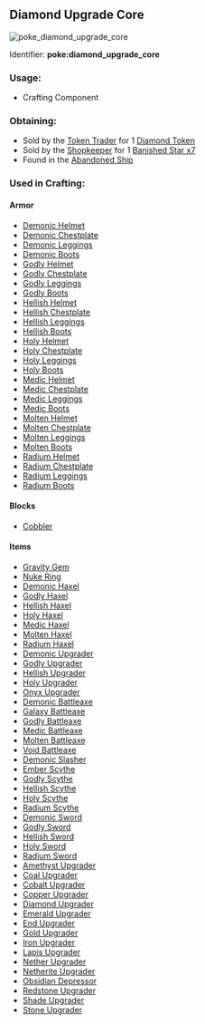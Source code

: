 ## Diamond Upgrade Core
![poke_diamond_upgrade_core](https://github.com/ItsMePok/PFE/assets/136857747/cd2e69eb-3e99-470c-89c4-ddf91c05de21)

Identifier: **poke:diamond_upgrade_core**

### Usage:
 * Crafting Component

### Obtaining:
 * Sold by the [Token Trader](https://pfewiki.gitbook.io/home/mobs/traders/token-trader) for 1 [Diamond Token](https://pfewiki.gitbook.io/home/items/tokens/diamond-token)
* Sold by the [Shopkeeper](https://github.com/ItsMePok/PFE/wiki/Shopkeeper) for 1 [Banished Star x7](https://pfewiki.gitbook.io/home/items/banished-stars/banished-star-x7)
 * Found in the [Abandoned Ship](https://pfewiki.gitbook.io/home/sturctures/abandoned-ship)
### Used in Crafting:
#### Armor
* [Demonic Helmet](https://github.com/ItsMePok/PFE/wiki/Demonic-Armor#demonic-helmet)
* [Demonic Chestplate](https://github.com/ItsMePok/PFE/wiki/Demonic-Armor#demonic-chestplate)
* [Demonic Leggings](https://github.com/ItsMePok/PFE/wiki/Demonic-Armor#demonic-leggings)
* [Demonic Boots](https://github.com/ItsMePok/PFE/wiki/Demonic-Armor#demonic-boots)
* [Godly Helmet](https://github.com/ItsMePok/PFE/wiki/Godly-Armor#godly-helmet)
* [Godly Chestplate](https://github.com/ItsMePok/PFE/wiki/Godly-Armor#godly-chestplate)
* [Godly Leggings](https://github.com/ItsMePok/PFE/wiki/Godly-Armor#godly-leggings)
* [Godly Boots](https://github.com/ItsMePok/PFE/wiki/Godly-Armor#godly-boots)
* [Hellish Helmet](https://github.com/ItsMePok/PFE/wiki/Hellish-Armor#hellish-helmet)
* [Hellish Chestplate](https://github.com/ItsMePok/PFE/wiki/Hellish-Armor#hellish-chestplate)
* [Hellish Leggings](https://github.com/ItsMePok/PFE/wiki/Hellish-Armor#hellish-leggings)
* [Hellish Boots](https://github.com/ItsMePok/PFE/wiki/Hellish-Armor#hellish-boots)
* [Holy Helmet](https://github.com/ItsMePok/PFE/wiki/Holy-Armor#holy-helmet)
* [Holy Chestplate](https://github.com/ItsMePok/PFE/wiki/Holy-Armor#holy-chestplate)
* [Holy Leggings](https://github.com/ItsMePok/PFE/wiki/Holy-Armor#holy-leggings)
* [Holy Boots](https://github.com/ItsMePok/PFE/wiki/Holy-Armor#holy-boots)
* [Medic Helmet](https://github.com/ItsMePok/PFE/wiki/Medic-Armor#medic-helmet)
* [Medic Chestplate](https://github.com/ItsMePok/PFE/wiki/Medic-Armor#medic-chestplate)
* [Medic Leggings](https://github.com/ItsMePok/PFE/wiki/Medic-Armor#medic-leggings)
* [Medic Boots](https://github.com/ItsMePok/PFE/wiki/Medic-Armor#medic-boots)
* [Molten Helmet](https://github.com/ItsMePok/PFE/wiki/Molten-Armor#molten-helmet)
* [Molten Chestplate](https://github.com/ItsMePok/PFE/wiki/Molten-Armor#molten-chestplate)
* [Molten Leggings](https://github.com/ItsMePok/PFE/wiki/Molten-Armor#molten-leggings)
* [Molten Boots](https://github.com/ItsMePok/PFE/wiki/Molten-Armor#molten-boots)
* [Radium Helmet](https://github.com/ItsMePok/PFE/wiki/Radium-Armor#radium-helmet)
* [Radium Chestplate](https://github.com/ItsMePok/PFE/wiki/Radium-Armor#radium-chestplate)
* [Radium Leggings](https://github.com/ItsMePok/PFE/wiki/Radium-Armor#radium-leggings)
* [Radium Boots](https://github.com/ItsMePok/PFE/wiki/Radium-Armor#radium-boots)

#### Blocks
* [Cobbler](https://github.com/ItsMePok/PFE/wiki/Cobbler)
#### Items
* [Gravity Gem](https://github.com/ItsMePok/PFE/wiki/Gravity-Gem)
* [Nuke Ring](https://github.com/ItsMePok/PFE/wiki/Nuke-Ring)
* [Demonic Haxel](https://github.com/ItsMePok/PFE/wiki/Demonic-Haxel)
* [Godly Haxel](https://github.com/ItsMePok/PFE/wiki/Godly-Haxel)
* [Hellish Haxel](https://github.com/ItsMePok/PFE/wiki/Hellish-Haxel)
* [Holy Haxel](https://github.com/ItsMePok/PFE/wiki/Holy-Haxel)
* [Medic Haxel](https://github.com/ItsMePok/PFE/wiki/Medic-Haxel)
* [Molten Haxel](https://github.com/ItsMePok/PFE/wiki/Molten-Haxel)
* [Radium Haxel](https://github.com/ItsMePok/PFE/wiki/Radium-Haxel)
* [Demonic Upgrader](https://github.com/ItsMePok/PFE/wiki/Demonic-Upgrader)
* [Godly Upgrader](https://github.com/ItsMePok/PFE/wiki/Godly-Upgrader)
* [Hellish Upgrader](https://github.com/ItsMePok/PFE/wiki/Hellish-Upgrader)
* [Holy Upgrader](https://github.com/ItsMePok/PFE/wiki/Holy-Upgrader)
* [Onyx Upgrader](https://github.com/ItsMePok/PFE/wiki/Onyx-Upgrader)
* [Demonic Battleaxe](https://github.com/ItsMePok/PFE/wiki/Demonic-Battleaxe)
* [Galaxy Battleaxe](https://github.com/ItsMePok/PFE/wiki/Galaxy-Battleaxe)
* [Godly Battleaxe](https://github.com/ItsMePok/PFE/wiki/Godly-Battleaxe)
* [Medic Battleaxe](https://github.com/ItsMePok/PFE/wiki/Medic-Battleaxe)
* [Molten Battleaxe](https://github.com/ItsMePok/PFE/wiki/Molten-Battleaxe)
* [Void Battleaxe](https://github.com/ItsMePok/PFE/wiki/Void-Battleaxe)
* [Demonic Slasher](https://github.com/ItsMePok/PFE/wiki/Demonic-Slasher)
* [Ember Scythe](https://github.com/ItsMePok/PFE/wiki/Ember-Scythe)
* [Godly Scythe](https://github.com/ItsMePok/PFE/wiki/Godly-Scythe)
* [Hellish Scythe](https://github.com/ItsMePok/PFE/wiki/Hellish-Scythe)
* [Holy Scythe](https://github.com/ItsMePok/PFE/wiki/Holy-Scythe)
* [Radium Scythe](https://github.com/ItsMePok/PFE/wiki/Radium-Scythe)
* [Demonic Sword](https://github.com/ItsMePok/PFE/wiki/Demonic-Sword)
* [Godly Sword](https://github.com/ItsMePok/PFE/wiki/Godly-Sword)
* [Hellish Sword](https://github.com/ItsMePok/PFE/wiki/Hellish-Sword)
* [Holy Sword](https://github.com/ItsMePok/PFE/wiki/Holy-Sword)
* [Radium Sword](https://github.com/ItsMePok/PFE/wiki/Radium-Sword)
* [Amethyst Upgrader]()
* [Coal Upgrader]()
* [Cobalt Upgrader]()
* [Copper Upgrader]()
* [Diamond Upgrader]()
* [Emerald Upgrader]()
* [End Upgrader]()
* [Gold Upgrader]()
* [Iron Upgrader]()
* [Lapis Upgrader]()
* [Nether Upgrader]()
* [Netherite Upgrader]()
* [Obsidian Depressor]()
* [Redstone Upgrader]()
* [Shade Upgrader]()
* [Stone Upgrader]()